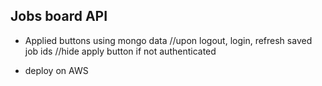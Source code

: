 ## Jobs board API

- Applied buttons using mongo data
//upon logout, login, refresh saved job ids
//hide apply button if not authenticated

- deploy on AWS
